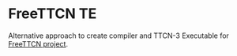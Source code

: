# FreeTTCN TE

Alternative approach to create compiler and TTCN-3 Executable for
[FreeTTCN project](https://github.com/mpusz/FreeTTCN).
